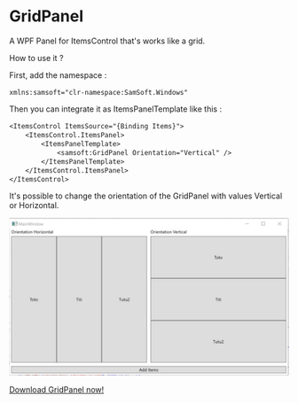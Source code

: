 # GridPanel

A WPF Panel for ItemsControl that's works like a grid.

How to use it ?

First, add the namespace :

```
xmlns:samsoft="clr-namespace:SamSoft.Windows"
```

Then you can integrate it as ItemsPanelTemplate like this : 

```
<ItemsControl ItemsSource="{Binding Items}">
    <ItemsControl.ItemsPanel>
        <ItemsPanelTemplate>
            <samsoft:GridPanel Orientation="Vertical" />
        </ItemsPanelTemplate>
    </ItemsControl.ItemsPanel>
</ItemsControl>
```

It's possible to change the orientation of the GridPanel with values Vertical or Horizontal. 

![Image Grid](GridPanel/Images/GridPanel.jpg)

[Download GridPanel now!](GridPanel/GridPanel/GridPanel.cs) 


